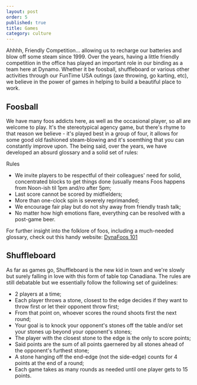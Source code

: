 ```yaml
---
layout: post
order: 5
published: true
title: Games
category: culture
---
```

Ahhhh, Friendly Competition... allowing us to recharge our batteries and blow off some steam since 1999. Over the years, having a little friendly competition in the office has played an important role in our binding as a team here at Dynamo. Whether it be foosball, shuffleboard or various other activities through our FunTime USA outings (axe throwing, go karting, etc), we believe in the power of games in helping to build a beautiful place to work.

<!-- more -->

## Foosball
We have many foos addicts here, as well as the occasional player, so all are welcome to play. It's the stereotypical agency game, but there's rhyme to that reason we believe - it's played best in a group of four, it allows for some good old fashioned steam-blowing and it's soemthing that you can constantly improve upon. The being said, over the years, we have developed an absurd glossary and a solid set of rules:

Rules
- We invite players to be respectful of their colleagues' need for solid, concentrated blocks to get things done (usually means Foos happens from Noon-ish til 1pm and/ro after 5pm;
- Last score cannot be scored by midfielders;
- More than one-clock spin is severely reprimanded;
- We encourage fair play but do not shy away from friendly trash talk;
- No matter how high emotions flare, everything can be resolved with a post-game beer.

For further insight into the folklore of foos, including a much-needed glossary, check out this handy website: [DynaFoos 101](https://redbeardswon.wordpress.com/dynafoos-101/)


## Shuffleboard

As far as games go, Shuffleboard is the new kid in town and we're slowly but surely falling in love with this form of table top Canadiana. The rules are still debatable but we essentially follow the following set of guidelines:

- 2 players at a time;
- Each player throws a stone, closest to the edge decides if they want to throw first or let their opponent throw first;
- From that point on, whoever scores the round shoots first the next round;
- Your goal is to knock your opponent's stones off the table and/or set your stones up beyond your opponent's stones;
- The player with the closest stone to the edge is the only to score points;
- Said points are the sum of all points gaernered by all stones ahead of the opponent's furthest stone;
- A stone hanging off the end-edge (not the side-edge) counts for 4 points at the end of a round;
- Each game takes as many rounds as needed until one player gets to 15 points.
